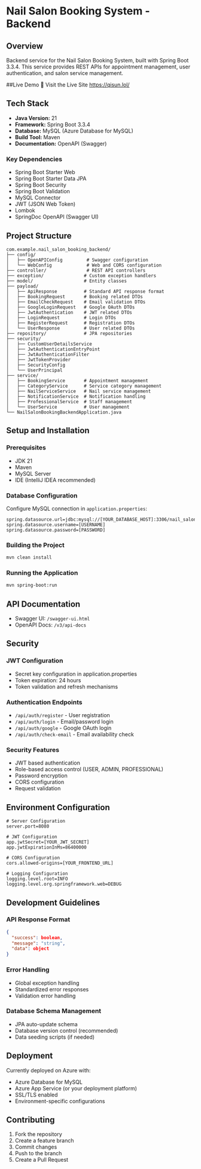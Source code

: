 # Nail Salon Booking System - Backend

## Overview
Backend service for the Nail Salon Booking System, built with Spring Boot 3.3.4. This service provides REST APIs for appointment management, user authentication, and salon service management.

##Live Demo
🚀 Visit the Live Site 
https://qisun.lol/

## Tech Stack
- **Java Version:** 21
- **Framework:** Spring Boot 3.3.4
- **Database:** MySQL (Azure Database for MySQL)
- **Build Tool:** Maven
- **Documentation:** OpenAPI (Swagger)

### Key Dependencies
- Spring Boot Starter Web
- Spring Boot Starter Data JPA
- Spring Boot Security
- Spring Boot Validation
- MySQL Connector
- JWT (JSON Web Token)
- Lombok
- SpringDoc OpenAPI (Swagger UI)

## Project Structure
```
com.example.nail_salon_booking_backend/
├── config/
│   ├── OpenAPIConfig         # Swagger configuration
│   └── WebConfig             # Web and CORS configuration
├── controller/               # REST API controllers
├── exception/               # Custom exception handlers
├── model/                   # Entity classes
├── payload/
│   ├── ApiResponse          # Standard API response format
│   ├── BookingRequest       # Booking related DTOs
│   ├── EmailCheckRequest    # Email validation DTOs
│   ├── GoogleLoginRequest   # Google OAuth DTOs
│   ├── JwtAuthentication    # JWT related DTOs
│   ├── LoginRequest         # Login DTOs
│   ├── RegisterRequest      # Registration DTOs
│   └── UserResponse         # User related DTOs
├── repository/              # JPA repositories
├── security/
│   ├── CustomUserDetailsService
│   ├── JwtAuthenticationEntryPoint
│   ├── JwtAuthenticationFilter
│   ├── JwtTokenProvider
│   ├── SecurityConfig
│   └── UserPrincipal
├── service/
│   ├── BookingService       # Appointment management
│   ├── CategoryService      # Service category management
│   ├── NailServiceService   # Nail service management
│   ├── NotificationService  # Notification handling
│   ├── ProfessionalService  # Staff management
│   └── UserService          # User management
└── NailSalonBookingBackendApplication.java
```

## Setup and Installation

### Prerequisites
- JDK 21
- Maven
- MySQL Server
- IDE (IntelliJ IDEA recommended)

### Database Configuration
Configure MySQL connection in `application.properties`:
```properties
spring.datasource.url=jdbc:mysql://[YOUR_DATABASE_HOST]:3306/nail_salon_db
spring.datasource.username=[USERNAME]
spring.datasource.password=[PASSWORD]
```

### Building the Project
```bash
mvn clean install
```

### Running the Application
```bash
mvn spring-boot:run
```

## API Documentation
- Swagger UI: `/swagger-ui.html`
- OpenAPI Docs: `/v3/api-docs`

## Security

### JWT Configuration
- Secret key configuration in application.properties
- Token expiration: 24 hours
- Token validation and refresh mechanisms

### Authentication Endpoints
- `/api/auth/register` - User registration
- `/api/auth/login` - Email/password login
- `/api/auth/google` - Google OAuth login
- `/api/auth/check-email` - Email availability check

### Security Features
- JWT based authentication
- Role-based access control (USER, ADMIN, PROFESSIONAL)
- Password encryption
- CORS configuration
- Request validation

## Environment Configuration
```properties
# Server Configuration
server.port=8080

# JWT Configuration
app.jwtSecret=[YOUR_JWT_SECRET]
app.jwtExpirationInMs=86400000

# CORS Configuration
cors.allowed-origins=[YOUR_FRONTEND_URL]

# Logging Configuration
logging.level.root=INFO
logging.level.org.springframework.web=DEBUG
```

## Development Guidelines

### API Response Format
```json
{
  "success": boolean,
  "message": "string",
  "data": object
}
```

### Error Handling
- Global exception handling
- Standardized error responses
- Validation error handling

### Database Schema Management
- JPA auto-update schema
- Database version control (recommended)
- Data seeding scripts (if needed)

## Deployment
Currently deployed on Azure with:
- Azure Database for MySQL
- Azure App Service (or your deployment platform)
- SSL/TLS enabled
- Environment-specific configurations

## Contributing
1. Fork the repository
2. Create a feature branch
3. Commit changes
4. Push to the branch
5. Create a Pull Request

